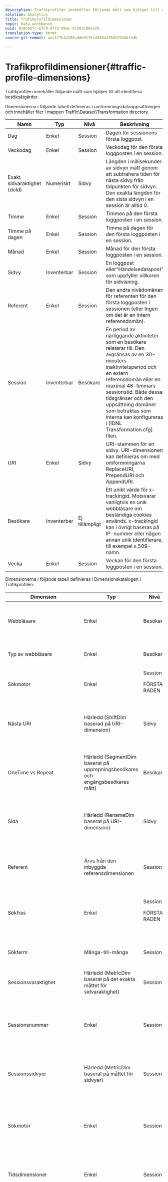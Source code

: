 ```yaml
---
description: Trafikprofilen innehåller följande mått som hjälper till att identifiera besöksåtgärder.
solution: Analytics
title: Trafikprofildimensioner
topic: Data workbench
uuid: 9c0dabfc-67c9-4772-99ac-4c503c06ea78
translation-type: tm+mt
source-git-commit: aec1f7b14198cdde91f61d490a235022943bfedb

---
```



# Trafikprofildimensioner{#traffic-profile-dimensions}

Trafikprofilen innehåller följande mått som hjälper till att identifiera besöksåtgärder.

Dimensionerna i följande tabell definieras i omformningsdatauppsättningen och innehåller filer i mappen Traffic\Dataset\Transformation directory.

| Namn | Typ | Nivå | Beskrivning |
|---|---|---|---|
| Dag | Enkel | Session | Dagen för sessionens första loggpost. |
| Veckodag | Enkel | Session | Veckodag för den första loggposten i en session. |
| Exakt sidvaraktighet (dold) | Numeriskt | Sidvy | Längden i millisekunder av sidvyn mätt genom att subtrahera tiden för nästa sidvy från tidpunkten för sidvyn. Den exakta längden för den sista sidvyn i en session är alltid 0. |
| Timme | Enkel | Session | Timmen på den första loggposten i en session. |
| Timme på dagen | Enkel | Session | Timme på dagen för den första loggposten i en session. |
| Månad | Enkel | Session | Månad för den första loggposten i en session. |
| Sidvy | Inventerbar | Session | En loggpost eller&quot;Händelsedatapost&quot; som uppfyller villkoren för sidvisning. |
| Referent | Enkel | Session | Den andra nivådomänen för referenten för den första loggposten i sessionen (eller Ingen om det är en intern referensdomän). |
| Session | Inventerbar | Besökare | En period av närliggande aktiviteter som en besökare relaterar till. Den avgränsas av en 30-minuters inaktivitetsperiod och en extern referensdomän eller en maximal 48-timmars sessionstid. Både dessa tidsgränser och den uppsättning domäner som betraktas som interna kan konfigureras i [!DNL Transformation.cfg] filen. |
| URI | Enkel | Sidvy | URI-stammen för en sidvy. URI-dimensionen kan definieras om med omformningarna ReplaceURI, PrependURI och AppendURI. |
| Besökare | Inventerbar | Ej tillämpligt | Ett unikt värde för x-trackingid. Motsvarar vanligtvis en unik webbläsare om beständiga cookies används. x-trackingid kan i övrigt baseras på IP-nummer eller någon annan unik identifierare, till exempel x.509-namn. |
| Vecka | Enkel | Session | Veckan för den första loggposten i en session. |

Dimensionerna i följande tabell definieras i Dimensionskatalogen i Trafikprofilen:

<table id="table_02AC8DAD1B62443A96FABCB75C37F23A"> 
 <thead> 
  <tr> 
   <th colname="col1" class="entry"> Dimension </th> 
   <th colname="col2" class="entry"> Typ </th> 
   <th colname="col03" class="entry"> Nivå </th> 
   <th colname="col3" class="entry"> Beskrivning </th> 
  </tr> 
 </thead>
 <tbody> 
  <tr> 
   <td colname="col1"> Webbläsare </td> 
   <td colname="col2"> Enkel </td> 
   <td colname="col03"> Besökare </td> 
   <td colname="col3"> Den typ av användaragent som används av besökaren, inklusive versionsnumret (till exempel MSIE 6.0.) </td> 
  </tr> 
  <tr> 
   <td colname="col1"> Typ av webbläsare </td> 
   <td colname="col2"> Enkel </td> 
   <td colname="col03"> Besökare </td> 
   <td colname="col3"> Den typ av användaragent som används av besökaren (till exempel MSIE). </td> 
  </tr> 
  <tr> 
   <td colname="col1"> Sökmotor </td> 
   <td colname="col2"> Enkel </td> 
   <td colname="col03">Session <p>FÖRSTA RADEN </p></td> 
   <td colname="col3"> Den första sökmotorn i en besökares session när en besökare har sökt från en namngiven sökmotor. </td> 
  </tr> 
  <tr> 
   <td colname="col1"> Nästa URI </td> 
   <td colname="col2"> Härledd (ShiftDim baserad på URI-dimension) </td> 
   <td colname="col03"> Sidvy </td> 
   <td colname="col3"> URI:n för nästa URI efter den valda URI:n. Den härledda dimensionen används för att utföra analyser av vad besökare gör efter en given URI. </td> 
  </tr> 
  <tr> 
   <td colname="col1"> OneTime vs Repeat </td> 
   <td colname="col2"> Härledd (SegmentDim baserat på upprepningsbesökares och engångsbesökares mått) </td> 
   <td colname="col03"> Besökare </td> 
   <td colname="col3"> Typ av besökare: en gång eller upprepa. Engångsbesökare har bara haft en session på webbplatsen, medan återkommande besökare har haft mer än en session. </td> 
  </tr> 
  <tr> 
   <td colname="col1"> Sida </td> 
   <td colname="col2"> Härledd (RenameDim baserat på URI-dimension) </td> 
   <td colname="col03"> Sidvy </td> 
   <td colname="col3"> Namnet på varje sida som besöktes under en session. Till att börja med är varje sidas namn detsamma som URI:n, men kan ändras för enklare tolkning. </td> 
  </tr> 
  <tr> 
   <td colname="col1"> Referent </td> 
   <td colname="col2"> Ärvs från den inbyggda referensdimensionen </td> 
   <td colname="col03"> Session </td> 
   <td colname="col3"> Domännamnet på den andra nivån för den webbplats som först refererade en session till webbplatsen (som anges av besökarens webbläsare). </td> 
  </tr> 
  <tr> 
   <td colname="col1"> Sökfras </td> 
   <td colname="col2"> Enkel </td> 
   <td colname="col03">Session <p>FÖRSTA RADEN </p></td> 
   <td colname="col3"> Den första sökfrasen i en besökares session som den skickas av en sökmotor när en besökare har sökt från en namngiven sökmotor. </td> 
  </tr> 
  <tr> 
   <td colname="col1"> Sökterm </td> 
   <td colname="col2"> Många-till-många </td> 
   <td colname="col03"> Session </td> 
   <td colname="col3"> Varje sökterm som skickas av en sökmotor när en besökare har en klickfrekvens från en namngiven sökmotor. </td> 
  </tr> 
  <tr> 
   <td colname="col1"> Sessionsvaraktighet </td> 
   <td colname="col2"> Härledd (MetricDim baserat på det exakta måttet för sidvaraktighet) </td> 
   <td colname="col03"> Session </td> 
   <td colname="col3"> Sessionens varaktighet i steg om 30 sekunder. </td> 
  </tr> 
  <tr> 
   <td colname="col1"> Sessionsnummer </td> 
   <td colname="col2"> Enkel </td> 
   <td colname="col03"> Session </td> 
   <td colname="col3"> Antalet gånger som en besökare har besökt webbplatsen. Första gången besökarna har till exempel sessionsnumret 1, andra gången besökarna har sessionsnumret 2 osv. </td> 
  </tr> 
  <tr> 
   <td colname="col1"> Sessionssidvyer </td> 
   <td colname="col2"> Härledd (MetricDim baserat på måttet för sidvyer) </td> 
   <td colname="col03"> Session </td> 
   <td colname="col3"> Antalet sidvyer i en session. Om du t.ex. väljer "3" i dimensionen Vyer för sessionssidor väljs alla sessioner med exakt tre sidvyer. </td> 
  </tr> 
  <tr> 
   <td colname="col1"> Sökmotor </td> 
   <td colname="col2"> Enkel </td> 
   <td colname="col03"> Session </td> 
   <td colname="col3"> Domännamnet på den andra nivån för den första webbplatsen som är en namngiven sökmotor som refererade en besökare till webbplatsen under en session (som anges av besökarens webbläsare). </td> 
  </tr> 
  <tr> 
   <td colname="col1"> Tidsdimensioner </td> 
   <td colname="col2"> Enkel </td> 
   <td colname="col03"> Session </td> 
   <td colname="col3"> Den timme, dag, timme på dagen, vecka, veckodag, månad, kvartal eller år då en session påbörjades. </td> 
  </tr> 
  <tr> 
   <td colname="col1"> Tidsrapporteringsdimensioner </td> 
   <td colname="col2"> Härledd (dimensionerna LastN och Rename baseras på inbyggda tidsdimensioner) </td> 
   <td colname="col03"> Session </td> 
   <td colname="col3"> Dimensioner inklusive Dagar sedan, Dagar i förra månaden, Dagar i förra veckan, Dagar i den här månaden, Dagar i den här veckan, Dagens timmar, Timmar i går, Senaste 12 månaderna, Senaste två månaderna, Senaste två veckorna, Senaste 24 timmarna, Senaste 3 månaderna, Senaste fyra veckorna, Senaste 6 månaderna, Senaste 7 dagarna, Senaste 7 dagarna och I dag 8 veckor, senaste 9 månaderna, förra månaden, förra veckan, månader sedan, den här månaden, den här veckan, den här veckan, den här och de senaste 14 dagarna, den här och de senaste 6 månaderna, den här och de senaste 8 veckorna, Idag, Dagsrapportering, Idag och de senaste 30 dagarna, Vecka sedan och i går är ett bekvämt sätt att skapa en arbetsyta eller rapport som alltid visar en del av data i datauppsättningen. Var och en baseras på när en session påbörjades. </td> 
  </tr> 
  <tr> 
   <td colname="col1"> URI </td> 
   <td colname="col2"> Ärvs från den inbyggda Dimension-URI:n </td> 
   <td colname="col03"> Sidvy </td> 
   <td colname="col3"> URI:n för varje sida som visas. </td> 
  </tr> 
  <tr> 
   <td colname="col1"> Besökarsidvyer </td> 
   <td colname="col2"> Härledd (MetricDim baserat på måttet för sidvyer) </td> 
   <td colname="col03"> Besökare </td> 
   <td colname="col3"> Antalet sidvisningar hittills för en besökare. Om du t.ex. väljer "3" i sidvisningsdimensionen för besökare markeras alla besökare med exakt tre sidvisningar i alla sessioner. </td> 
  </tr> 
  <tr> 
   <td colname="col1"> Besökarreferent </td> 
   <td colname="col2"> Ärvs från den inbyggda dimensionsreferenten </td> 
   <td colname="col03"> Besökare </td> 
   <td colname="col3"> Domännamnet på den andra nivån för den webbplats som först refererade en besökare till webbplatsen för sin första session (som anges av besökarens webbläsare). </td> 
  </tr> 
 </tbody> 
</table>

